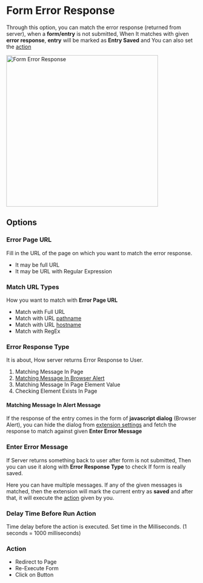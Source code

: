 # Form Error Response

Through this option, you can match the error response (returned from server), when a **form/entry** is not submitted,
When It matches with given **error response**, **entry** will be marked as **Entry Saved** and You can also set the [action](#action)

<img src="/image/entry-response-03.png" width="400" height="400" alt="Form Error Response">

## Options

### Error Page URL

Fill in the URL of the page on which you want to match the error response.

+ It may be full URL
+ It may be URL with Regular Expression


### Match URL Types

How you want to match with **Error Page URL**

- Match with Full URL
- Match with URL [pathname](https://developer.mozilla.org/en-US/docs/Web/API/URL/pathname)
- Match with URL [hostname](https://developer.mozilla.org/en-US/docs/Web/API/URL/hostname)
- Match with RegEx

### Error Response Type

It is about, How server returns Error Response to User.

1. Matching Message In Page
2. [Matching Message In Browser Alert](#matching-message-in-alert-message)
3. Matching Message In Page Element Value
4. Checking Element Exists In Page

#### Matching Message In Alert Message

If the response of the entry comes in the form of **javascript dialog** (Browser Alert), you can hide the dialog from [extension settings](/documentation/extension.html#hide-javascript-dialog) and fetch the response to match against given **Enter Error Message**

### Enter Error Message

If Server returns something back to user after form is not submitted, Then you can use it along with **Error Response Type** to check If form is really saved.

Here you can have multiple messages. If any of the given messages is matched, then the extension will mark the current entry as **saved** and after that, it will execute the [action](#action) given by you.

### Delay Time Before Run Action

Time delay before the action is executed. Set time in the Milliseconds. (1 seconds = 1000 milliseconds)

### Action

- Redirect to Page
- Re-Execute Form
- Click on Button